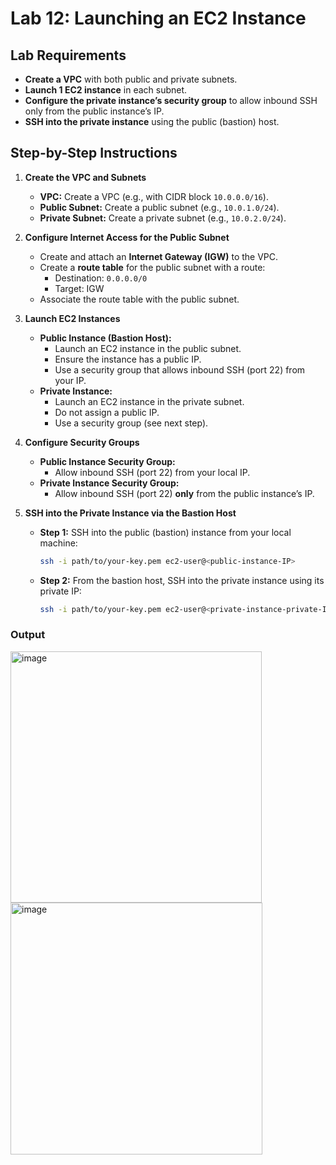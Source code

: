 # Lab 12: Launching an EC2 Instance

## Lab Requirements

- **Create a VPC** with both public and private subnets.
- **Launch 1 EC2 instance** in each subnet.
- **Configure the private instance’s security group** to allow inbound SSH only from the public instance’s IP.
- **SSH into the private instance** using the public (bastion) host.

## Step-by-Step Instructions

1. **Create the VPC and Subnets**
   - **VPC:** Create a VPC (e.g., with CIDR block `10.0.0.0/16`).
   - **Public Subnet:** Create a public subnet (e.g., `10.0.1.0/24`).
   - **Private Subnet:** Create a private subnet (e.g., `10.0.2.0/24`).

2. **Configure Internet Access for the Public Subnet**
   - Create and attach an **Internet Gateway (IGW)** to the VPC.
   - Create a **route table** for the public subnet with a route:  
     - Destination: `0.0.0.0/0`  
     - Target: IGW  
   - Associate the route table with the public subnet.

3. **Launch EC2 Instances**
   - **Public Instance (Bastion Host):**
     - Launch an EC2 instance in the public subnet.
     - Ensure the instance has a public IP.
     - Use a security group that allows inbound SSH (port 22) from your IP.
   - **Private Instance:**
     - Launch an EC2 instance in the private subnet.
     - Do not assign a public IP.
     - Use a security group (see next step).

4. **Configure Security Groups**
   - **Public Instance Security Group:**  
     - Allow inbound SSH (port 22) from your local IP.
   - **Private Instance Security Group:**  
     - Allow inbound SSH (port 22) **only** from the public instance’s IP.

5. **SSH into the Private Instance via the Bastion Host**
   - **Step 1:** SSH into the public (bastion) instance from your local machine:
     ```bash
     ssh -i path/to/your-key.pem ec2-user@<public-instance-IP>
     ```
   - **Step 2:** From the bastion host, SSH into the private instance using its private IP:
     ```bash
     ssh -i path/to/your-key.pem ec2-user@<private-instance-private-IP>
     ```

### Output
<img width="402" alt="image" src="https://github.com/user-attachments/assets/d34cf19a-f10d-4616-9167-589c99cfb2c1" />
<br>
<img width="403" alt="image" src="https://github.com/user-attachments/assets/f4b84736-80af-47a7-aa18-ec7d1bd821c5" />


